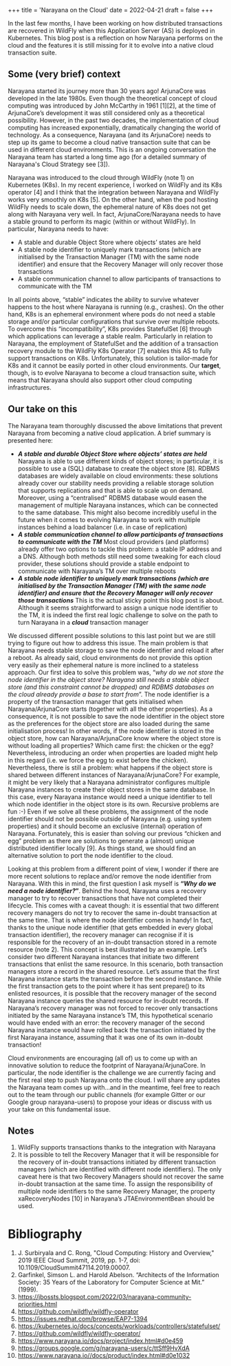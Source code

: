 +++
title = 'Narayana on the Cloud'
date = 2022-04-21
draft = false
+++

In the last few months, I have been working on how distributed transactions are recovered in WildFly when this Application Server (AS) is deployed in Kubernetes. This blog post is a reflection on how Narayana performs on the cloud and the features it is still missing for it to evolve into a native cloud transaction suite.

## Some (very brief) context

Narayana started its journey more than 30 years ago! ArjunaCore was developed in the late 1980s. Even though the theoretical concept of cloud computing was introduced by John McCarthy in 1961 [1][2], at the time of ArjunaCore’s development it was still considered only as a theoretical possibility. However, in the past two decades, the implementation of cloud computing has increased exponentially, dramatically changing the world of technology. As a consequence, Narayana (and its ArjunaCore) needs to step up its game to become a cloud native transaction suite that can be used in different cloud environments. This is an ongoing conversation the Narayana team has started a long time ago (for a detailed summary of Narayana's Cloud Strategy see [3]).

Narayana was introduced to the cloud through WildFly (note 1) on Kubernetes (K8s). In my recent experience, I worked on WildFly and its K8s operator [4] and I think that the integration between Narayana and WildFly works very smoothly on K8s [5]. On the other hand, when the pod hosting WildFly needs to scale down, the ephemeral nature of K8s does not get along with Narayana very well. In fact, ArjunaCore/Narayana needs to have a stable ground to perform its magic (within or without WildFly). In particular, Narayana needs to have:

* A stable and durable Object Store where objects’ states are held
* A stable node identifier to uniquely mark transactions (which are initialised by the Transaction Manager (TM) with the same node identifier) and ensure that the Recovery Manager will only recover those transactions
* A stable communication channel to allow participants of transactions to communicate with the TM

In all points above, “stable” indicates the ability to survive whatever happens to the host where Narayana is running (e.g., crashes). On the other hand, K8s is an ephemeral environment where pods do not need a stable storage and/or particular configurations that survive over multiple reboots. To overcome this “incompatibility”, K8s provides StatefulSet [6] through which applications can leverage a stable realm. Particularly in relation to Narayana, the employment of StatefulSet and the addition of a transaction recovery module to the WildFly K8s Operator [7] enables this AS to fully support transactions on K8s. Unfortunately, this solution is tailor-made for K8s and it cannot be easily ported in other cloud environments. Our **target**, though, is to evolve Narayana to become a cloud transaction suite, which means that Narayana should also support other cloud computing infrastructures.

## Our take on this

The Narayana team thoroughly discussed the above limitations that prevent Narayana from becoming a native cloud application. A brief summary is presented here:
* _**A stable and durable Object Store where objects’ states are held**_
Narayana is able to use different kinds of object stores; in particular, it is possible to use a (SQL) database to create the object store [8]. RDBMS databases are widely available on cloud environments: these solutions already cover our stability needs providing a reliable storage solution that supports replications and that is able to scale up on demand. Moreover, using a “centralised” RDBMS database would easen the management of multiple Narayana instances, which can be connected to the same database. This might also become incredibly useful in the future when it comes to evolving Narayana to work with multiple instances behind a load balancer (i.e. in case of replication)
* _**A stable communication channel to allow participants of transactions to communicate with the TM**_
Most cloud providers (and platforms) already offer two options to tackle this problem: a stable IP address and a DNS. Although both methods still need some tweaking for each cloud provider, these solutions should provide a stable endpoint to communicate with Narayana’s TM over multiple reboots
* _**A stable node identifier to uniquely mark transactions (which are initialised by the Transaction Manager (TM) with the same node identifier) and ensure that the Recovery Manager will only recover those transactions**_
This is the actual sticky point this blog post is about. Although it seems straightforward to assign a unique node identifier to the TM, it is indeed the first real logic challenge to solve on the path to turn Narayana in a _**cloud**_ transaction manager

We discussed different possible solutions to this last point but we are still trying to figure out how to address this issue. The main problem is that Narayana needs stable storage to save the node identifier and reload it after a reboot. As already said, cloud environments do not provide this option very easily as their ephemeral nature is more inclined to a stateless approach. Our first idea to solve this problem was, “_why do we not store the node identifier in the object store? Narayana still needs a stable object store (and this constraint cannot be dropped) and RDBMS databases on the cloud already provide a base to start from_”. The node identifier is a property of the transaction manager that gets initialised when Narayana/ArjunaCore starts (together with all the other properties). As a consequence, it is not possible to save the node identifier in the object store as the preferences for the object store are also loaded during the same initialisation process! In other words, if the node identifier is stored in the object store, how can Narayana/ArjunaCore know where the object store is without loading all properties? Which came first: the chicken or the egg? Nevertheless, introducing an order when properties are loaded might help in this regard (i.e. we force the egg to exist before the chicken). Nevertheless, there is still a problem: what happens if the object store is shared between different instances of Narayana/ArjunaCore? For example, it might be very likely that a Narayana administrator configures multiple Narayana instances to create their object stores in the same database. In this case, every Narayana instance would need a unique identifier to tell which node identifier in the object store is its own. Recursive problems are fun :-) Even if we solve all these problems, the assignment of the node identifier should not be possible outside of Narayana (e.g. using system properties) and it should become an exclusive (internal) operation of Narayana. Fortunately, this is easier than solving our previous “chicken and egg” problem as there are solutions to generate a (almost) unique distributed identifier locally [9]. As things stand, we should find an alternative solution to port the node identifier to the cloud.

Looking at this problem from a different point of view, I wonder if there are more recent solutions to replace and/or remove the node identifier from Narayana. With this in mind, the first question I ask myself is **“_Why do we need a node identifier?_”**. Behind the hood, Narayana uses a recovery manager to try to recover transactions that have not completed their lifecycle. This comes with a caveat though: it is essential that two different recovery managers do not try to recover the same in-doubt transaction at the same time. That is where the node identifier comes in handy! In fact, thanks to the unique node identifier (that gets embedded in every global transaction identifier), the recovery manager can recognise if it is responsible for the recovery of an in-doubt transaction stored in a remote resource (note 2). This concept is best illustrated by an example. Let’s consider two different Narayana instances that initiate two different transactions that enlist the same resource. In this scenario, both transaction managers store a record in the shared resource. Let’s assume that the first Narayana instance starts the transaction before the second instance. While the first transaction gets to the point where it has sent prepare() to its enlisted resources, it is possible that the recovery manager of the second Narayana instance queries the shared resource for in-doubt records. If Narayana’s recovery manager was not forced to recover only transactions initiated by the same Narayana instance’s TM, this hypothetical scenario would have ended with an error: the recovery manager of the second Narayana instance would have rolled back the transaction initiated by the first Narayana instance, assuming that it was one of its own in-doubt transaction!

Cloud environments are encouraging (all of) us to come up with an innovative solution to reduce the footprint of Narayana/ArjunaCore. In particular, the node identifier is the challenge we are currently facing and the first real step to push Narayana onto the cloud. I will share any updates the Narayana team comes up with…and in the meantime, feel free to reach out to the team through our public channels (for example Gitter or our Google group narayana-users) to propose your ideas or discuss with us your take on this fundamental issue.

## Notes
1. WildFly supports transactions thanks to the integration with Narayana
1. It is possible to tell the Recovery Manager that it will be responsible for the recovery of in-doubt transactions initiated by different transaction managers (which are identified with different node identifiers). The only caveat here is that two Recovery Managers should not recover the same in-doubt transaction at the same time. To assign the responsibility of multiple node identifiers to the same Recovery Manager, the property xaRecoveryNodes [10] in Narayana’s JTAEnvironmentBean should be used.

# Bibliography
1. J. Surbiryala and C. Rong, "Cloud Computing: History and Overview," 2019 IEEE Cloud Summit, 2019, pp. 1-7, doi: 10.1109/CloudSummit47114.2019.00007.
1. Garfinkel, Simson L. and Harold Abelson. “Architects of the Information Society: 35 Years of the Laboratory for Computer Science at Mit.” (1999).
1. https://jbossts.blogspot.com/2022/03/narayana-community-priorities.html
1. https://github.com/wildfly/wildfly-operator
1. https://issues.redhat.com/browse/EAP7-1394
1. https://kubernetes.io/docs/concepts/workloads/controllers/statefulset/
1. https://github.com/wildfly/wildfly-operator/
1. https://www.narayana.io/docs/project/index.html#d0e459
1. https://groups.google.com/g/narayana-users/c/ttSff9HvXdA
1. https://www.narayana.io//docs/product/index.html#d0e1032 
